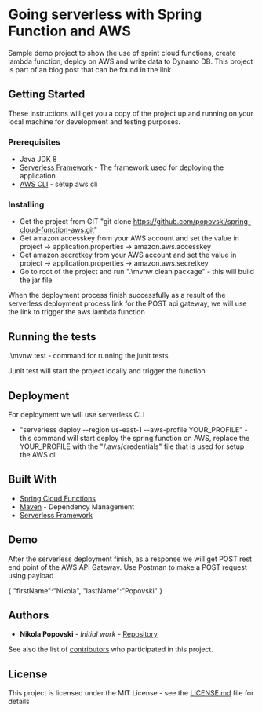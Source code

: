 # Going serverless with Spring Function and AWS

Sample demo project to show the use of sprint cloud functions, create lambda function, deploy on AWS and write data to Dynamo DB. 
This project is part of an blog post that can be found in the link 

## Getting Started

These instructions will get you a copy of the project up and running on your local machine for development and testing purposes.

### Prerequisites

* Java JDK 8
* [Serverless Framework](https://www.serverless.com/framework/docs/providers/aws/guide/installation/) - The framework used for deploying the application
* [AWS CLI](https://docs.aws.amazon.com/cli/latest/userguide/cli-chap-configure.html) - setup aws cli

### Installing

* Get the project from GIT "git clone https://github.com/popovski/spring-cloud-function-aws.git"
* Get amazon accesskey from your AWS account and set the value in project -> application.properties -> amazon.aws.accesskey
* Get amazon secretkey from your AWS account and set the value in project -> application.properties -> amazon.aws.secretkey
* Go to root of the project and run ".\mvnw clean package" - this will build the jar file

When the deployment process finish successfully as a result of the serverless deployment process link for the POST api gateway, we will use the link to trigger the aws lambda function

## Running the tests

.\mvnw test - command for running the junit tests

Junit test will start the project locally and trigger the function

## Deployment

For deployment we will use serverless CLI
* "serverless deploy --region us-east-1 --aws-profile YOUR_PROFILE" - this command will start deploy the spring function on AWS, replace the YOUR_PROFILE with the "/.aws/credentials" file that is used for setup the AWS cli

## Built With

* [Spring Cloud Functions](https://spring.io/projects/spring-cloud-function)
* [Maven](https://maven.apache.org/) - Dependency Management
* [Serverless Framework](https://www.serverless.com/framework/docs/providers/aws/guide/installation/)

## Demo

After the serverless deployment finish, as a response we will get POST rest end point of the AWS API Gateway. Use Postman to make a POST request using payload

{
	"firstName":"Nikola",
	"lastName":"Popovski"
}

## Authors

* **Nikola Popovski** - *Initial work* - [Repository](https://github.com/popovski)

See also the list of [contributors](https://github.com/your/project/contributors) who participated in this project.

## License

This project is licensed under the MIT License - see the [LICENSE.md](LICENSE.md) file for details
